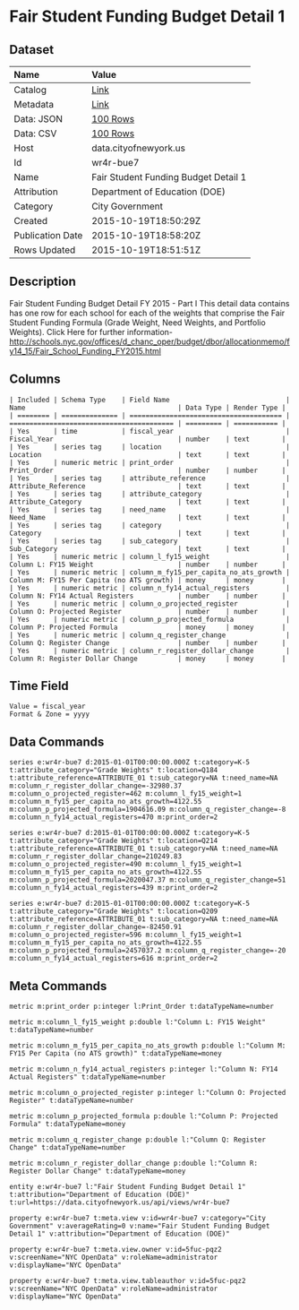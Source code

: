 # Fair Student Funding Budget Detail 1

## Dataset

| Name | Value |
| :--- | :---- |
| Catalog | [Link](https://catalog.data.gov/dataset/fair-student-funding-budget-detail-1) |
| Metadata | [Link](https://data.cityofnewyork.us/api/views/wr4r-bue7) |
| Data: JSON | [100 Rows](https://data.cityofnewyork.us/api/views/wr4r-bue7/rows.json?max_rows=100) |
| Data: CSV | [100 Rows](https://data.cityofnewyork.us/api/views/wr4r-bue7/rows.csv?max_rows=100) |
| Host | data.cityofnewyork.us |
| Id | wr4r-bue7 |
| Name | Fair Student Funding Budget Detail 1 |
| Attribution | Department of Education (DOE) |
| Category | City Government |
| Created | 2015-10-19T18:50:29Z |
| Publication Date | 2015-10-19T18:58:20Z |
| Rows Updated | 2015-10-19T18:51:51Z |

## Description

Fair Student Funding Budget Detail FY 2015 - Part I This detail data contains has one row for each school for each of the weights that comprise the Fair Student Funding Formula (Grade Weight, Need Weights, and Portfolio Weights).
Click Here for further information- http://schools.nyc.gov/offices/d_chanc_oper/budget/dbor/allocationmemo/fy14_15/Fair_School_Funding_FY2015.html

## Columns

```ls
| Included | Schema Type    | Field Name                             | Name                                      | Data Type | Render Type |
| ======== | ============== | ====================================== | ========================================= | ========= | =========== |
| Yes      | time           | fiscal_year                            | Fiscal_Year                               | number    | text        |
| Yes      | series tag     | location                               | Location                                  | text      | text        |
| Yes      | numeric metric | print_order                            | Print_Order                               | number    | number      |
| Yes      | series tag     | attribute_reference                    | Attribute_Reference                       | text      | text        |
| Yes      | series tag     | attribute_category                     | Attribute_Category                        | text      | text        |
| Yes      | series tag     | need_name                              | Need_Name                                 | text      | text        |
| Yes      | series tag     | category                               | Category                                  | text      | text        |
| Yes      | series tag     | sub_category                           | Sub_Category                              | text      | text        |
| Yes      | numeric metric | column_l_fy15_weight                   | Column L: FY15 Weight                     | number    | number      |
| Yes      | numeric metric | column_m_fy15_per_capita_no_ats_growth | Column M: FY15 Per Capita (no ATS growth) | money     | money       |
| Yes      | numeric metric | column_n_fy14_actual_registers         | Column N: FY14 Actual Registers           | number    | number      |
| Yes      | numeric metric | column_o_projected_register            | Column O: Projected Register              | number    | number      |
| Yes      | numeric metric | column_p_projected_formula             | Column P: Projected Formula               | money     | money       |
| Yes      | numeric metric | column_q_register_change               | Column Q: Register Change                 | number    | number      |
| Yes      | numeric metric | column_r_register_dollar_change        | Column R: Register Dollar Change          | money     | money       |
```

## Time Field

```ls
Value = fiscal_year
Format & Zone = yyyy
```

## Data Commands

```ls
series e:wr4r-bue7 d:2015-01-01T00:00:00.000Z t:category=K-5 t:attribute_category="Grade Weights" t:location=Q184 t:attribute_reference=ATTRIBUTE_01 t:sub_category=NA t:need_name=NA m:column_r_register_dollar_change=-32980.37 m:column_o_projected_register=462 m:column_l_fy15_weight=1 m:column_m_fy15_per_capita_no_ats_growth=4122.55 m:column_p_projected_formula=1904616.09 m:column_q_register_change=-8 m:column_n_fy14_actual_registers=470 m:print_order=2

series e:wr4r-bue7 d:2015-01-01T00:00:00.000Z t:category=K-5 t:attribute_category="Grade Weights" t:location=Q214 t:attribute_reference=ATTRIBUTE_01 t:sub_category=NA t:need_name=NA m:column_r_register_dollar_change=210249.83 m:column_o_projected_register=490 m:column_l_fy15_weight=1 m:column_m_fy15_per_capita_no_ats_growth=4122.55 m:column_p_projected_formula=2020047.37 m:column_q_register_change=51 m:column_n_fy14_actual_registers=439 m:print_order=2

series e:wr4r-bue7 d:2015-01-01T00:00:00.000Z t:category=K-5 t:attribute_category="Grade Weights" t:location=Q209 t:attribute_reference=ATTRIBUTE_01 t:sub_category=NA t:need_name=NA m:column_r_register_dollar_change=-82450.91 m:column_o_projected_register=596 m:column_l_fy15_weight=1 m:column_m_fy15_per_capita_no_ats_growth=4122.55 m:column_p_projected_formula=2457037.2 m:column_q_register_change=-20 m:column_n_fy14_actual_registers=616 m:print_order=2
```

## Meta Commands

```ls
metric m:print_order p:integer l:Print_Order t:dataTypeName=number

metric m:column_l_fy15_weight p:double l:"Column L: FY15 Weight" t:dataTypeName=number

metric m:column_m_fy15_per_capita_no_ats_growth p:double l:"Column M: FY15 Per Capita (no ATS growth)" t:dataTypeName=money

metric m:column_n_fy14_actual_registers p:integer l:"Column N: FY14 Actual Registers" t:dataTypeName=number

metric m:column_o_projected_register p:integer l:"Column O: Projected Register" t:dataTypeName=number

metric m:column_p_projected_formula p:double l:"Column P: Projected Formula" t:dataTypeName=money

metric m:column_q_register_change p:double l:"Column Q: Register Change" t:dataTypeName=number

metric m:column_r_register_dollar_change p:double l:"Column R: Register Dollar Change" t:dataTypeName=money

entity e:wr4r-bue7 l:"Fair Student Funding Budget Detail 1" t:attribution="Department of Education (DOE)" t:url=https://data.cityofnewyork.us/api/views/wr4r-bue7

property e:wr4r-bue7 t:meta.view v:id=wr4r-bue7 v:category="City Government" v:averageRating=0 v:name="Fair Student Funding Budget Detail 1" v:attribution="Department of Education (DOE)"

property e:wr4r-bue7 t:meta.view.owner v:id=5fuc-pqz2 v:screenName="NYC OpenData" v:roleName=administrator v:displayName="NYC OpenData"

property e:wr4r-bue7 t:meta.view.tableauthor v:id=5fuc-pqz2 v:screenName="NYC OpenData" v:roleName=administrator v:displayName="NYC OpenData"
```